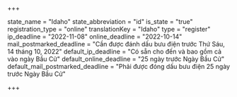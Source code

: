 +++

state_name = "Idaho"
state_abbreviation = "id"
is_state = "true"
registration_type = "online"
translationKey = "Idaho"
type = "register"
ip_deadline = "2022-11-08"
online_deadline = "2022-10-14"
mail_postmarked_deadline = "Cần được đánh dấu bưu điện trước Thứ Sáu, 14 tháng 10, 2022"
default_ip_deadline = "Có sẵn cho đến và bao gồm cả vào ngày Bầu Cử"
default_online_deadline = "25 ngày trước Ngày Bầu Cử"
default_mail_postmarked_deadline = "Phải được đóng dấu bưu điện 25 ngày trước Ngày Bầu Cử"

+++